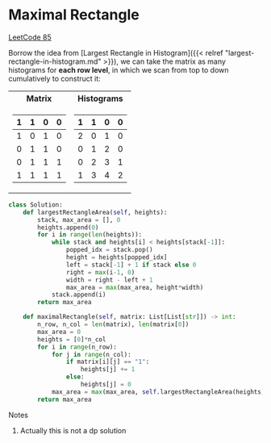 # Maximal Rectangle


<!--more-->

[LeetCode 85](https://leetcode.com/problems/maximal-rectangle/)

Borrow the idea from [Largest Rectangle in Histogram]({{< relref "largest-rectangle-in-histogram.md" >}}), we can take the matrix as many histograms for **each row level**, in which we scan from top to down cumulatively to construct it:

<table>
<tr><th>Matrix</th><th>Histograms</th></tr>
<tr><td>

| 1 | 1 | 0 | 0 |
|---|---|---|---|
| 1 | 0 | 1 | 0 |
| 0 | 1 | 1 | 0 |
| 0 | 1 | 1 | 1 |
| 1 | 1 | 1 | 1 |

</td><td>

| 1 | 1 | 0 | 0 |
|---|---|---|---|
| 2 | 0 | 1 | 0 |
| 0 | 1 | 2 | 0 |
| 0 | 2 | 3 | 1 |
| 1 | 3 | 4 | 2 |

</td></tr> </table>

```python
class Solution:
    def largestRectangleArea(self, heights):
        stack, max_area = [], 0
        heights.append(0)
        for i in range(len(heights)):
            while stack and heights[i] < heights[stack[-1]]:
                popped_idx = stack.pop()
                height = heights[popped_idx]
                left = stack[-1] + 1 if stack else 0
                right = max(i-1, 0)
                width = right - left + 1
                max_area = max(max_area, height*width)
            stack.append(i)
        return max_area

    def maximalRectangle(self, matrix: List[List[str]]) -> int:
        n_row, n_col = len(matrix), len(matrix[0])
        max_area = 0
        heights = [0]*n_col
        for i in range(n_row):
            for j in range(n_col):
                if matrix[i][j] == "1":
                    heights[j] += 1
                else:
                    heights[j] = 0
            max_area = max(max_area, self.largestRectangleArea(heights))
        return max_area
```

Notes
1. Actually this is not a dp solution
